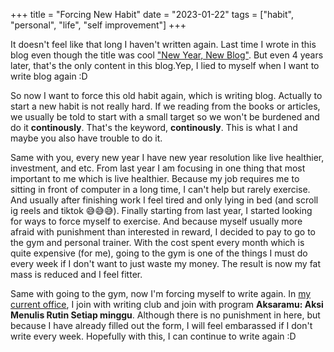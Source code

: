+++
title =  "Forcing New Habit"
date = "2023-01-22"
tags = ["habit", "personal", "life", "self improvement"]
+++

It doesn't feel like that long I haven't written again. Last time I wrote in this blog even though the title was cool ["New Year, New Blog"](/content/post/new-year-new-blog.en.md). But even 4 years later, that's the only content in this blog.Yep, I lied to myself when I want to write blog again :D

So now I want to force this old habit again, which is writing blog. Actually to start a new habit is not really hard. If we reading from the books or articles, we usually be told to start with a small target so we won't be burdened and do it **continously**. That's the keyword, **continously**. This is what I and maybe you also have trouble to do it.

Same with you, every new year I have new year resolution like live healthier, investment, and etc. From last year I am focusing in one thing that most important to me which is live healthier. Because my job requires me to sitting in front of computer in a long time, I can't help but rarely exercise. And usually after finishing work I feel tired and only lying in bed (and scroll ig reels and tiktok 😅😅😅). Finally starting from last year, I started looking for ways to force myself to exercise. And because myself usually more afraid with punishment than interested in reward, I decided to pay to go to the gym and personal trainer. With the cost spent every month which is quite expensive (for me), going to the gym is one of the things I must do every week if I don't want to just waste my money. The result is now my fat mass is reduced and I feel fitter.

Same with going to the gym, now I'm forcing myself to write again. In [my current office](https://efishery.com), I join with writing club and join with program **Aksaramu: Aksi Menulis Rutin Setiap minggu**. Although there is no punishment in here, but because I have already filled out the form, I will feel embarassed if I don't write every week. Hopefully with this, I can continue to write again :D